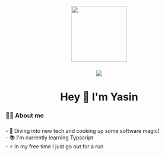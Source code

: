 <div align="center">
  <img height="150" src="https://i.giphy.com/media/v1.Y2lkPTc5MGI3NjExeTUydWM3aXl6b3V5MTA2dGttOGpwdXM0cTczMzZreWoweWlveW1nZSZlcD12MV9pbnRlcm5hbF9naWZfYnlfaWQmY3Q9Zw/onOWJOc7U5GAE/giphy.gif"  />
</div>

###

<div align="center">
</div>

###

<div align="center">
  <img src="https://visitor-badge.laobi.icu/badge?page_id=Yas3jb.Yas3jb&"  />
</div>

###

<h1 align="center">Hey 👋 I'm Yasin</h1>

###

<h3 align="left">👩‍💻  About me</h3>

###

<p align="left">- 🔭 Diving into new tech and cooking up some software magic!<br>- 📚 I'm currently learning Typscript<br>- ⚡ In my free time I just go out for a run</p>

###

<h3 align="left"></h3>

###

<div align="left">
</div>

###
